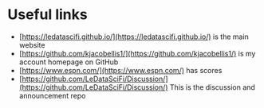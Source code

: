 
# Useful links

- [https://ledatascifi.github.io/](https://ledatascifi.github.io/) is the main website
- [https://github.com/kjacobellis1/](https://github.com/kjacobellis1/) is my account homepage on GitHub
- [https://www.espn.com/](https://www.espn.com/) has scores
- [https://github.com/LeDataSciFi/Discussion/](https://github.com/LeDataSciFi/Discussion/) This is the discussion and announcement repo
